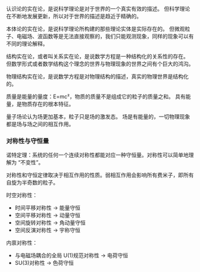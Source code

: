 认识论的实在论，是说科学理论是对于世界的一个真实有效的描述。
但科学理论在不断地发展更新，所以对于世界的描述是趋近于精确的。

本体论的实在论，是说科学理论所构建的那些理论实体是实际存在的。
但微观粒子、电磁场、波函数等是无法直接观察的，我们只能观测现象，同样的现象可以有不同的理论解释。

结构实在论，或者叫关系实在论，是说数学方程是一种结构化的关系性的存在。
但数学形式或者数学结构这个理念的世界与物理现象的世界之间有个巨大的鸿沟。

物理结构实在论，是说数学方程是对物理结构的描述，真实的物理世界是结构化的。

质量是能量的量度：E=mc²，物质的质量不是组成它的粒子的质量之和。
具有能量，是物质存在的根本特征。

量子场论认为场更加基本，粒子只是场的激发态。
场是有能量的，一切物理现象都是场与场之间的相互作用。

### 对称性与守恒量

诺特定理：系统的任何一个连续对称性都能对应一种守恒量。对称性可以简单地理解为 “不变性”。

对称性和守恒定律取决于相互作用的性质。弱相互作用会影响所有费米子，即所有自旋为半奇数的粒子。

时空对称性：

- 时间平移对称性 → 能量守恒
- 空间平移对称性 → 动量守恒
- 空间旋转对称性 → 角动量守恒
- 空间反演对称性 → 宇称守恒

内禀对称性：

- 与电磁场耦合的全局 U(1)规范对称性 → 电荷守恒
- SU(3)对称性 → 色荷守恒
